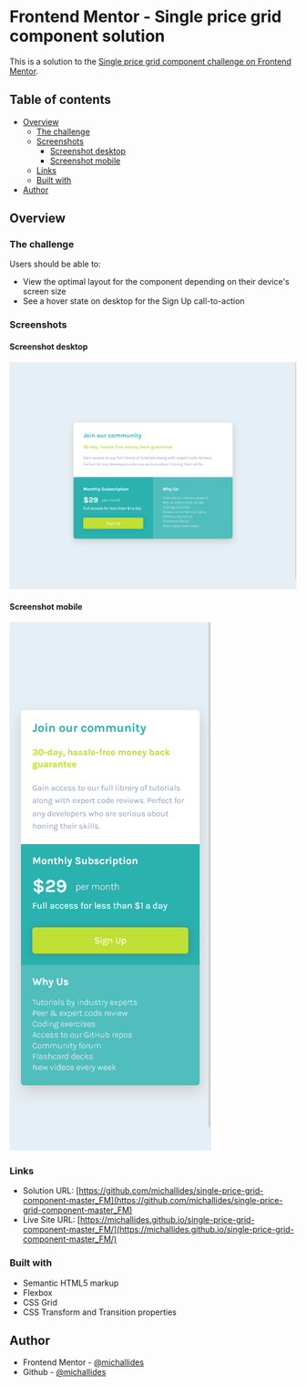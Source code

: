 # Frontend Mentor - Single price grid component solution

This is a solution to the [Single price grid component challenge on Frontend Mentor](https://www.frontendmentor.io/challenges/single-price-grid-component-5ce41129d0ff452fec5abbbc).

## Table of contents

- [Overview](#overview)
  - [The challenge](#the-challenge)
  - [Screenshots](#screenshots)
    - [Screenshot desktop](#screenshot-desktop)
    - [Screenshot mobile](#screenshot-mobile)
  - [Links](#links)
  - [Built with](#built-with)
- [Author](#author)

## Overview

### The challenge

Users should be able to:

- View the optimal layout for the component depending on their device's screen size
- See a hover state on desktop for the Sign Up call-to-action

### Screenshots

#### Screenshot desktop

![Desktop screenshot](./screenshots/desktop_shot.png)

#### Screenshot mobile

![Mobile screenshot](./screenshots/mobile_shot.png)

### Links

- Solution URL: [https://github.com/michallides/single-price-grid-component-master_FM](https://github.com/michallides/single-price-grid-component-master_FM)
- Live Site URL: [https://michallides.github.io/single-price-grid-component-master_FM/](https://michallides.github.io/single-price-grid-component-master_FM/)

### Built with

- Semantic HTML5 markup
- Flexbox
- CSS Grid
- CSS Transform and Transition properties

## Author

- Frontend Mentor - [@michallides](https://www.frontendmentor.io/profile/michallides)
- Github - [@michallides](https://github.com/michallides)
